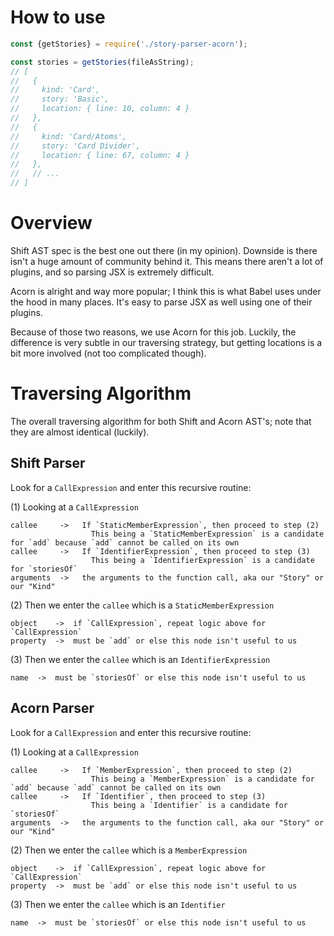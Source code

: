 
# How to use

```js
const {getStories} = require('./story-parser-acorn');

const stories = getStories(fileAsString);
// [
//   {
//     kind: 'Card',
//     story: 'Basic',
//     location: { line: 10, column: 4 }
//   },
//   {
//     kind: 'Card/Atoms',
//     story: 'Card Divider',
//     location: { line: 67, column: 4 }
//   },
//   // ...
// ]

```

# Overview

Shift AST spec is the best one out there (in my opinion). Downside is there isn't a huge amount of community behind it. This means there aren't a lot of plugins, and so parsing JSX is extremely difficult.

Acorn is alright and way more popular; I think this is what Babel uses under the hood in many places. It's easy to parse JSX as well using one of their plugins.

Because of those two reasons, we use Acorn for this job. Luckily, the difference is very subtle in our traversing strategy, but getting locations is a bit more involved (not too complicated though).

# Traversing Algorithm

The overall traversing algorithm for both Shift and Acorn AST's; note that they are almost identical (luckily).

## Shift Parser

Look for a `CallExpression` and enter this recursive routine:

(1) Looking at a `CallExpression`
```
callee     ->   If `StaticMemberExpression`, then proceed to step (2)
                  This being a `StaticMemberExpression` is a candidate for `add` because `add` cannot be called on its own
callee     ->   If `IdentifierExpression`, then proceed to step (3)
                  This being a `IdentifierExpression` is a candidate for `storiesOf`
arguments  ->   the arguments to the function call, aka our "Story" or our "Kind"
```

(2) Then we enter the `callee` which is a `StaticMemberExpression`
```
object    ->  if `CallExpression`, repeat logic above for `CallExpression`
property  ->  must be `add` or else this node isn't useful to us
```

(3) Then we enter the `callee` which is an `IdentifierExpression`
```
name  ->  must be `storiesOf` or else this node isn't useful to us
```


## Acorn Parser

Look for a `CallExpression` and enter this recursive routine:

(1) Looking at a `CallExpression`
```
callee     ->   If `MemberExpression`, then proceed to step (2)
                  This being a `MemberExpression` is a candidate for `add` because `add` cannot be called on its own
callee     ->   If `Identifier`, then proceed to step (3)
                  This being a `Identifier` is a candidate for `storiesOf`
arguments  ->   the arguments to the function call, aka our "Story" or our "Kind"
```

(2) Then we enter the `callee` which is a `MemberExpression`
```
object    ->  if `CallExpression`, repeat logic above for `CallExpression`
property  ->  must be `add` or else this node isn't useful to us
```

(3) Then we enter the `callee` which is an `Identifier`
```
name  ->  must be `storiesOf` or else this node isn't useful to us
```
